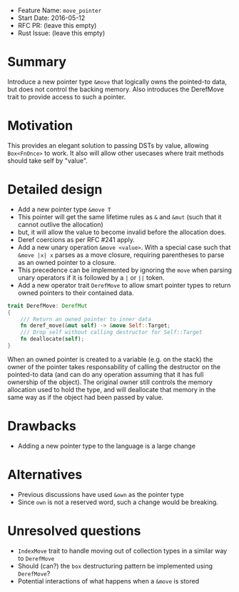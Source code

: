 - Feature Name: `move_pointer`
- Start Date: 2016-05-12
- RFC PR: (leave this empty)
- Rust Issue: (leave this empty)

# Summary
[summary]: #summary

Introduce a new pointer type `&move` that logically owns the pointed-to data, but does not control the backing memory. Also introduces the DerefMove trait to provide access to such a pointer.

# Motivation
[motivation]: #motivation

This provides an elegant solution to passing DSTs by value, allowing `Box<FnOnce>` to work. It also will allow other usecases where trait methods should take self by "value".

# Detailed design
[design]: #detailed-design

- Add a new pointer type `&move T`
 - This pointer will get the same lifetime rules as `&` and `&mut` (such that it cannot outlive the allocation)
 - but, it will allow the value to become invalid before the allocation does.
 - Deref coercions as per RFC #241 apply.
- Add a new unary operation `&move <value>`. With a special case such that `&move |x| x` parses as a move closure, requiring parentheses to parse as an owned pointer to a closure.
 - This precedence can be implemented by ignoring the `move` when parsing unary operators if it is followed by a `|` or `||` token.
- Add a new operator trait `DerefMove` to allow smart pointer types to return owned pointers to their contained data. 

```rust
trait DerefMove: DerefMut
{
    /// Return an owned pointer to inner data
    fn deref_move(&mut self) -> &move Self::Target;
    /// Drop self without calling destructor for Self::Target
    fn deallocate(self);
}
```

When an owned pointer is created to a variable (e.g. on the stack) the owner of the pointer takes responsability of calling the destructor on the pointed-to data (and can do any operation assuming that it has full ownership of the object). The original owner still controls the memory allocation used to hold the type, and will deallocate that memory in the same way as if the object had been passed by value.

# Drawbacks
[drawbacks]: #drawbacks

- Adding a new pointer type to the language is a large change

# Alternatives
[alternatives]: #alternatives

- Previous discussions have used `&own` as the pointer type
 - Since `own` is not a reserved word, such a change would be breaking.

# Unresolved questions
[unresolved]: #unresolved-questions

- `IndexMove` trait to handle moving out of collection types in a similar way to `DerefMove`
- Should (can?) the `box` destructuring pattern be implemented using `DerefMove`?
- Potential interactions of what happens when a `&move` is stored

